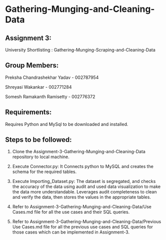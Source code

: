# Gathering-Munging-and-Cleaning-Data

## Assignment 3:

  University Shortlisting : Gathering-Munging-Scraping-and-Cleaning-Data

## Group Members:
  Preksha Chandrashekhar Yadav - 002787954

  Shreyasi Wakankar - 002771284

  Somesh Ramakanth Ramisetty - 002776372

## Requirements:

  Requires Python and MySql to be downloaded and installed.

## Steps to be followed:

1.  Clone the Assignment-3-Gathering-Munging-and-Cleaning-Data repository to local machine.

2.  Execute Connector.py: It Connects python to MySQL and creates the schema for the required tables.

3. Execute Importing_Dataset.py: The dataset is segregated, and checks the accuracy of the data using audit and used data visualization to make the data more understandable. Leverages audit completeness to clean and verify the data, then stores the values in the appropriate tables.

4.  Refer to Assignment-3-Gathering-Munging-and-Cleaning-Data/Use Cases.md file for all the use cases and their SQL queries.

5.  Refer to Assignment-3-Gathering-Munging-and-Cleaning-Data/Previous Use Cases.md file for all the previous use cases and SQL queries for those cases which can be implemented in Assignment-3.

